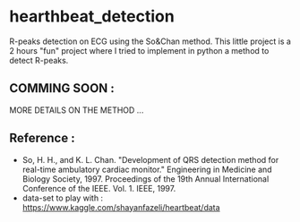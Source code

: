 # hearthbeat_detection
R-peaks detection on ECG using the So&amp;Chan method. 
This little project is a 2 hours "fun" project where I tried to implement in python a method to detect R-peaks.

## COMMING SOON : 
MORE DETAILS ON THE METHOD ...

## Reference :
- So, H. H., and K. L. Chan. "Development of QRS detection method for real-time ambulatory cardiac monitor." Engineering in Medicine and Biology Society, 1997. Proceedings of the 19th Annual International Conference of the IEEE. Vol. 1. IEEE, 1997.
- data-set to play with : https://www.kaggle.com/shayanfazeli/heartbeat/data
